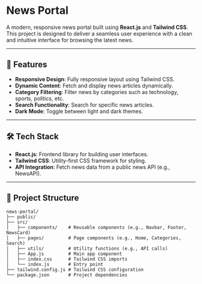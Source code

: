 # News Portal

A modern, responsive news portal built using **React.js** and **Tailwind CSS**. This project is designed to deliver a seamless user experience with a clean and intuitive interface for browsing the latest news.

---

## 🚀 Features

- **Responsive Design**: Fully responsive layout using Tailwind CSS.
- **Dynamic Content**: Fetch and display news articles dynamically.
- **Category Filtering**: Filter news by categories such as technology, sports, politics, etc.
- **Search Functionality**: Search for specific news articles.
- **Dark Mode**: Toggle between light and dark themes.

---

## 🛠️ Tech Stack

- **React.js**: Frontend library for building user interfaces.
- **Tailwind CSS**: Utility-first CSS framework for styling.
- **API Integration**: Fetch news data from a public news API (e.g., NewsAPI).

---


## 📂 Project Structure

```
news-portal/
├── public/
├── src/
│   ├── components/    # Reusable components (e.g., Navbar, Footer, NewsCard)
│   ├── pages/         # Page components (e.g., Home, Categories, Search)
│   ├── utils/         # Utility functions (e.g., API calls)
│   ├── App.js         # Main app component
│   ├── index.css      # Tailwind CSS imports
│   └── index.js       # Entry point
├── tailwind.config.js # Tailwind CSS configuration
└── package.json       # Project dependencies
```
